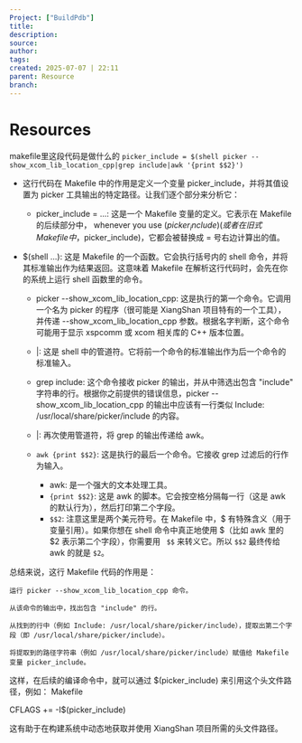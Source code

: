 ```yaml
---
Project: ["BuildPdb"]
title: 
description: 
source: 
author: 
tags: 
created: 2025-07-07 | 22:11
parent: Resource
branch: 
---
```

# Resources
makefile里这段代码是做什么的
`picker_include = $(shell picker --show_xcom_lib_location_cpp|grep include|awk '{print $$2}')`

- 这行代码在 Makefile 中的作用是定义一个变量 picker_include，并将其值设置为 picker 工具输出的特定路径。让我们逐个部分来分析它：
	- picker_include = ...: 这是一个 Makefile 变量的定义。它表示在 Makefile 的后续部分中， whenever you use $(picker_include) (或者在旧式 Makefile 中，$picker_include)，它都会被替换成 = 号右边计算出的值。
- $(shell ...): 这是 Makefile 的一个函数。它会执行括号内的 shell 命令，并将其标准输出作为结果返回。这意味着 Makefile 在解析这行代码时，会先在你的系统上运行 shell 函数里的命令。

	- picker --show_xcom_lib_location_cpp: 这是执行的第一个命令。它调用一个名为 picker 的程序（很可能是 XiangShan 项目特有的一个工具），并传递 --show_xcom_lib_location_cpp 参数。根据名字判断，这个命令可能用于显示 xspcomm 或 xcom 相关库的 C++ 版本位置。

	- |: 这是 shell 中的管道符。它将前一个命令的标准输出作为后一个命令的标准输入。

	- grep include: 这个命令接收 picker 的输出，并从中筛选出包含 "include" 字符串的行。根据你之前提供的错误信息，picker --show_xcom_lib_location_cpp 的输出中应该有一行类似 Include: /usr/local/share/picker/include 的内容。

	- |: 再次使用管道符，将 grep 的输出传递给 awk。

	- `awk {print $$2}`: 这是执行的最后一个命令。它接收 grep 过滤后的行作为输入。
		- awk: 是一个强大的文本处理工具。
        - `{print $$2}`: 这是 awk 的脚本。它会按空格分隔每一行（这是 awk 的默认行为），然后打印第二个字段。
        - `$$2`: 注意这里是两个美元符号。在 Makefile 中，$ 有特殊含义（用于变量引用）。如果你想在 shell 命令中真正地使用 $（比如 awk 里的 $2 表示第二个字段），你需要用 ` $$` 来转义它。所以 `$$2` 最终传给 awk 的就是 `$2`。

总结来说，这行 Makefile 代码的作用是：

    运行 picker --show_xcom_lib_location_cpp 命令。

    从该命令的输出中，找出包含 "include" 的行。

    从找到的行中（例如 Include: /usr/local/share/picker/include），提取出第二个字段（即 /usr/local/share/picker/include）。

    将提取到的路径字符串（例如 /usr/local/share/picker/include）赋值给 Makefile 变量 picker_include。

这样，在后续的编译命令中，就可以通过 $(picker_include) 来引用这个头文件路径，例如：
Makefile

CFLAGS += -I$(picker_include)

这有助于在构建系统中动态地获取并使用 XiangShan 项目所需的头文件路径。